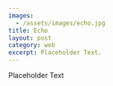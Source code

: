 ```yaml
---
images:
  - /assets/images/echo.jpg
title: Echo
layout: post
category: web
excerpt: Placeholder Text.
---
```

Placeholder Text